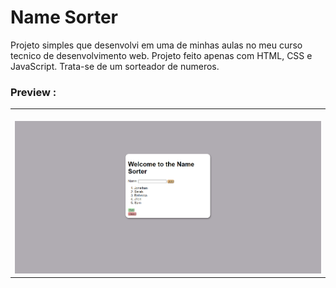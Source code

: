 # Name Sorter

Projeto simples que desenvolvi em uma de minhas aulas no meu curso tecnico de desenvolvimento web. Projeto feito apenas com HTML, CSS e JavaScript. 
Trata-se de um sorteador de numeros.


### Preview :

<table width="100%"> 
<tr>
<td width="100%">
<br>
<img src="https://github.com/jonathanoliveirarocha/NameSorter/blob/master/SAMPLE.png">
</td> 
</table>
